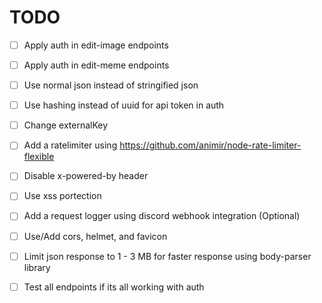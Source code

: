# TODO

- [ ] Apply auth in edit-image endpoints
- [ ] Apply auth in edit-meme endpoints

- [ ] Use normal json instead of stringified json
- [ ] Use hashing instead of uuid for api token in auth
- [ ] Change externalKey


- [ ] Add a ratelimiter using https://github.com/animir/node-rate-limiter-flexible
- [ ] Disable x-powered-by header
- [ ] Use xss portection
- [ ] Add a request logger using discord webhook integration (Optional)
- [ ] Use/Add cors, helmet, and favicon
- [ ] Limit json response to 1 - 3 MB for faster response using body-parser library
- [ ] Test all endpoints if its all working with auth